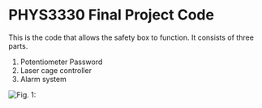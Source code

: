 # PHYS3330 Final Project Code

This is the code that allows the safety box to function. It consists of three parts.

1. Potentiometer Password
2. Laser cage controller
3. Alarm system

![Fig. 1: ](/pictures/latest.png)
